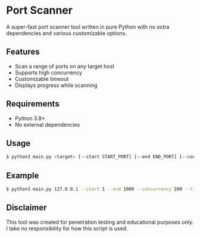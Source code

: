 # Port Scanner
A super-fast port scanner tool written in pure Python with no extra dependencies and various customizable options.

## Features
- Scan a range of ports on any target host
- Supports high concurrency
- Customizable timeout
- Displays progress while scanning

## Requirements
- Python 3.8+
- No external dependencies

## Usage
```bash
$ python3 main.py <target> [--start START_PORT] [--end END_PORT] [--concurrency N] [--timeout SECONDS] [--ipv6]
````

## Example
```bash
$ python3 main.py 127.0.0.1 --start 1 --end 1000 --concurrency 200 --timeout 0.3
```

## Disclaimer
This tool was created for penetration testing and educational purposes only. I take no responsibility for how this script is used.
